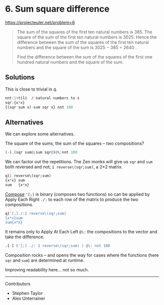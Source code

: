 # 6. Sum square difference

https://projecteuler.net/problem=6

> The sum of the squares of the first ten natural numbers is 385.
> The square of the sum of the first ten natural numbers is 3025.
> Hence the difference between the sum of the squares of the first ten natural numbers and the square of the sum is 
>	3025 − 385 = 2640 .
>
> Find the difference between the sum of the squares of the first one hundred natural numbers and the square of the sum.


## Solutions

This is close to trivial in q.

```q
nnt:1+til@  / natural numbers to x
sqr:{x*x}
{(sqr sum x)-sum sqr x} nnt 100
```

## Alternatives

We can explore some alternatives. 

The square of the sums, the sum of the squares – two compositions?

```q
(-).(sqr sum@;sum sqr@)@\:nnt 100
```

We can factor out the repetitions. 
The Zen monks will give us `sqr` and `sum` both reversed and not; `1 reverse\(sqr;sum)`, a 2×2 matrix.

```q
q)1 reverse\(sqr;sum)
{x*x} sum
sum   {x*x}
```

[Compose](https://code.kx.com/q/ref/compose) `'[;]` is binary (composes two functions) so can be applied by Apply Each Right `./:` to each row of the matrix to produce the two compositions.

```q
q)'[;]./:1 reverse\(sqr;sum)
{x*x}sum
sum{x*x}
```

It remains only to Apply At Each Left `@\:` the compositions to the vector and take the difference.

```q
.[-] ('[;] ./: 1 reverse\(sqr;sum) ) @\: nnt 100
```

Composition rocks – and opens the way for cases where the functions (here `sqr` and `sum`) are determined at runtime. 

Improving readability here… not so much.

---

Contributors

* Stephen Taylor
* Alex Unterrainer